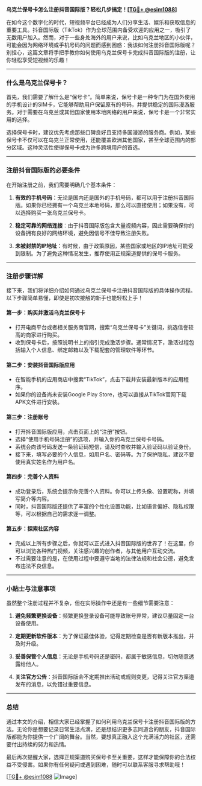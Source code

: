 **乌克兰保号卡怎么注册抖音国际版？轻松几步搞定！[[TG💪+ @esim1088](https://t.me/s/esim1088)]**

在如今这个数字化的时代，短视频平台已经成为人们分享生活、娱乐和获取信息的重要工具。抖音国际版（TikTok）作为全球范围内备受欢迎的应用之一，吸引了无数用户加入。然而，对于一些身处海外的用户来说，比如乌克兰地区的小伙伴，可能会因为网络环境或手机号码的问题而感到困惑：我该如何注册抖音国际版呢？别担心，这篇文章将手把手教你如何使用乌克兰保号卡完成抖音国际版的注册，让你轻松享受短视频的乐趣！

---

### 什么是乌克兰保号卡？

首先，我们需要了解什么是“保号卡”。简单来说，保号卡是一种专门为在国外使用的手机设计的SIM卡，它能够帮助用户保留原有的号码，并提供稳定的国际漫游服务。对于需要在乌克兰或其他国家使用本地网络的用户来说，保号卡是一个非常实用的选择。

选择保号卡时，建议优先考虑那些口碑良好且支持多国漫游的服务商。例如，某些保号卡不仅可以在乌克兰正常使用，还能覆盖欧洲其他国家，甚至全球范围内的部分区域。这种灵活性使得保号卡成为许多跨境用户的首选。

---

### 注册抖音国际版的必要条件

在开始注册之前，我们需要明确几个基本条件：

1. **有效的手机号码**：无论是国内还是国外的手机号码，都可以用于注册抖音国际版。如果你已经拥有一个乌克兰本地号码，那么可以直接使用；如果没有，可以选择购买一张乌克兰保号卡。
   
2. **稳定可靠的网络连接**：由于抖音国际版包含大量视频内容，因此需要确保你的设备拥有良好的网络环境，避免因信号不佳导致注册失败。

3. **未被封禁的IP地址**：有时候，由于政策原因，某些国家或地区的IP地址可能受到限制。为了避免这种情况发生，推荐使用正规渠道提供的保号卡服务。

---

### 注册步骤详解

接下来，我们将详细介绍如何通过乌克兰保号卡注册抖音国际版的具体操作流程。以下步骤简单易懂，即使是初次接触的新手也能轻松上手！

#### 第一步：购买并激活乌克兰保号卡

- 打开电商平台或者相关服务商官网，搜索“乌克兰保号卡”关键词，挑选信誉较高的商家进行购买。
- 收到保号卡后，按照说明书上的指引完成激活步骤。通常情况下，激活过程包括输入个人信息、绑定邮箱以及下载配套的管理软件等环节。

#### 第二步：安装抖音国际版应用

- 在智能手机的应用商店中搜索“TikTok”，点击下载并安装最新版本的应用程序。
- 如果你的设备尚未安装Google Play Store，也可以直接从TikTok官网下载APK文件进行安装。

#### 第三步：注册账号

- 打开抖音国际版应用，点击页面上的“注册”按钮。
- 选择“使用手机号码注册”的选项，并输入你的乌克兰保号卡号码。
- 系统会向该号码发送一条验证码短信，请及时查收并输入验证码以验证身份。
- 接下来，填写必要的个人信息，如用户名、密码等。为了保护隐私，建议不要使用真实姓名作为用户名。

#### 第四步：完善个人资料

- 成功登录后，系统会提示你完善个人资料。你可以上传头像、设置昵称，并填写简介等内容。
- 同时，抖音国际版还提供了丰富的个性化设置功能，比如语言偏好、隐私权限等，可以根据自己的需求逐一调整。

#### 第五步：探索社区内容

- 完成以上所有步骤之后，你就可以正式进入抖音国际版的世界了！在这里，你可以浏览各种热门视频，关注感兴趣的创作者，与其他用户互动交流。
- 不过需要注意的是，在使用过程中要遵守当地的法律法规和社会公德，避免发布违法不良信息。

---

### 小贴士与注意事项

虽然整个注册过程并不复杂，但在实际操作中还是有一些细节需要注意：

1. **避免频繁更换设备**：频繁更换登录设备可能导致账号异常，建议尽量固定一台设备使用。
   
2. **定期更新软件版本**：为了保证最佳体验，记得定期检查是否有新版本推出，并及时升级。

3. **妥善保管个人信息**：无论是手机号码还是密码，都属于敏感信息，切勿随意透露给他人。

4. **关注官方公告**：抖音国际版会不定期推出活动或规则变更，记得关注官方渠道发布的消息，以免错过重要信息。

---

### 总结

通过本文的介绍，相信大家已经掌握了如何利用乌克兰保号卡注册抖音国际版的方法。无论你是想要记录日常生活点滴，还是想结识更多志同道合的朋友，抖音国际版都能为你提供一个广阔的舞台。当然，要想真正融入这个充满活力的社区，还需要付出持续的努力和热情。

最后再次提醒大家，选择正规渠道购买保号卡至关重要，这样才能保障你的合法权益不受侵害。如果你有任何疑问或遇到困难，随时可以联系客服寻求帮助哦！

[[TG💪+ @esim1088](https://t.me/s/esim1088) ![Image](https://i.postimg.cc/4NQfJmqS/Snipaste-2025-05-13-00-14-12.png)]